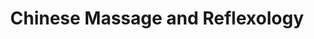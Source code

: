 ---
title: "Chinese Massage and Reflexology"
url: /oklahoma-city/chinese-massage-and-reflexology/
shop: Massage
---